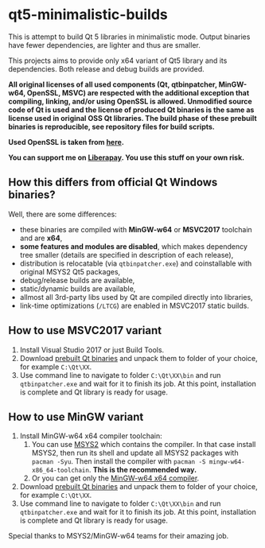 # qt5-minimalistic-builds
This is attempt to build Qt 5 libraries in minimalistic mode. Output binaries have fewer dependencies, are lighter and thus are smaller.

This projects aims to provide only x64 variant of Qt5 library and its dependencies. Both release and debug builds are provided.

**All original licenses of all used components (Qt, qtbinpatcher, MinGW-w64, OpenSSL, MSVC) are respected with the additional exception that compiling, linking, and/or using OpenSSL is allowed. Unmodified source code of Qt is used and the license of produced Qt binaries is the same as license used in original OSS Qt libraries.  The build phase of these prebuilt binaries is reproducible, see repository files for build scripts.**

**Used OpenSSL is taken from [here](https://www.npcglib.org/~stathis/blog/precompiled-openssl/).**

**You can support me on [Liberapay](https://liberapay.com/martinrotter). You use this stuff on your own risk.**

## How this differs from official Qt Windows binaries?
Well, there are some differences:

* these binaries are compiled with **MinGW-w64** or **MSVC2017** toolchain and are **x64**,
* **some features and modules are disabled**, which makes dependency tree smaller (details are specified in description of each release),
* distribution is relocatable (via `qtbinpatcher.exe`) and coinstallable with original MSYS2 Qt5 packages,
* debug/release builds are available,
* static/dynamic builds are available,
* allmost all 3rd-party libs used by Qt are compiled directly into libraries,
* link-time optimizations (`/LTCG`) are enabled in MSVC2017 static builds.

## How to use MSVC2017 variant
1. Install Visual Studio 2017 or just Build Tools.
1. Download [prebuilt Qt binaries](https://github.com/martinrotter/qt5-minimalistic-builds/releases) and unpack them to folder of your choice, for example `C:\Qt\XX`.
1. Use command line to navigate to folder `C:\Qt\XX\bin` and run `qtbinpatcher.exe` and wait for it to finish its job. At this point, installation is complete and Qt library is ready for usage.

## How to use MinGW variant
1. Install MinGW-w64 x64 compiler toolchain:
    1. You can use [MSYS2](http://www.msys2.org/) which contains the compiler. In that case install MSYS2, then run its shell and update all MSYS2 packages with `pacman -Syu`. Then install the compiler with `pacman -S mingw-w64-x86_64-toolchain`. **This is the recommended way.**
    1. Or you can get only the [MinGW-w64 x64 compiler](https://sourceforge.net/projects/mingw-w64).
1. Download [prebuilt Qt binaries](https://github.com/martinrotter/qt5-minimalistic-builds/releases) and unpack them to folder of your choice, for example `C:\Qt\XX`.
1. Use command line to navigate to folder `C:\Qt\XX\bin` and run `qtbinpatcher.exe` and wait for it to finish its job. At this point, installation is complete and Qt library is ready for usage.

Special thanks to MSYS2/MinGW-w64 teams for their amazing job.